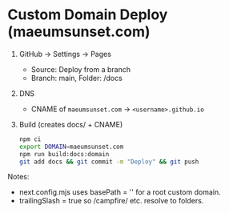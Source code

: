 # Custom Domain Deploy (maeumsunset.com)

1) GitHub → Settings → Pages
   - Source: Deploy from a branch
   - Branch: main, Folder: /docs

2) DNS
   - CNAME of `maeumsunset.com` → `<username>.github.io`

3) Build (creates docs/ + CNAME)
   ```bash
   npm ci
   export DOMAIN=maeumsunset.com
   npm run build:docs:domain
   git add docs && git commit -m "Deploy" && git push
   ```

Notes:
- next.config.mjs uses basePath = '' for a root custom domain.
- trailingSlash = true so /campfire/ etc. resolve to folders.
